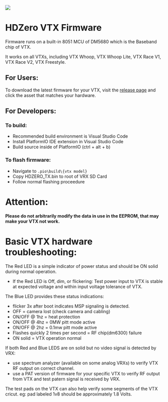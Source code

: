 ![](https://raw.githubusercontent.com/hd-zero/hdzero-vtx/main/misc/HDZero.png)

# HDZero VTX Firmware

Firmware runs on a built-in 8051 MCU of DM5680 which is the Baseband chip of VTX.

It works on all VTXs, including VTX Whoop, VTX Whoop Lite, VTX Race V1, VTX Race V2, VTX Freestyle.

## For Users:

To download the latest firmware for your VTX, visit the [release page](https://github.com/hd-zero/hdzero-vtx/releases) and click the asset that matches your hardware.

## For Developers:

### To build:

- Recommended build environment is Visual Studio Code
- Install PlatformIO IDE extension in Visual Studio Code
- Build source inside of PlatformIO (ctrl + alt + b)

### To flash firmware:

- Navigate to `.pio\build\{vtx model}`
- Copy HDZERO_TX.bin to root of VRX SD Card
- Follow normal flashing proceedure

# Attention:

**Please do not arbitrarily modify the data in use in the EEPROM, that may make your VTX not work.**

# Basic VTX hardware troubleshooting:

The Red LED is a simple indicator of power status and should be ON solid during normal operation.

- If the Red LED is Off, dim, or flickering: Test power input to VTX is stable at expected voltage and within input voltage tolerance of VTX.

The Blue LED provides these status indications:

- flicker 3x after boot indicates MSP signaling is detected.
- OFF = camera lost (check camera and cabling)
- ON/OFF @ 1hz = heat protection
- ON/OFF @ 4hz = 0MW pitt mode active
- ON/OFF @ 2hz = 0.1mw pitt mode active
- Flashes quickly 2 times per second = RF chip(dm6300) failure
- ON solid = VTX operation normal

If both Red and Blue LEDS are on solid but no video signal is detected by VRX:

- use spectrum analyzer (available on some analog VRXs) to verify VTX RF output on correct channel.
- use a PAT version of firmware for your specific VTX to verify RF output from VTX and test patern signal is received by VRX.

The test pads on the VTX can also help verify some segments of the VTX cricut. eg: pad labeled 1v8 should be approximately 1.8 Volts.
